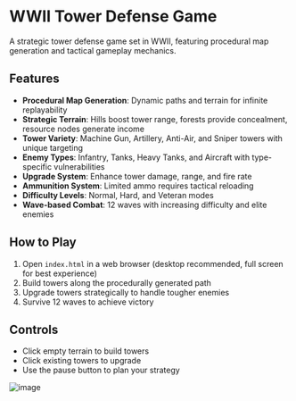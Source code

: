 # WWII Tower Defense Game

A strategic tower defense game set in WWII, featuring procedural map generation and tactical gameplay mechanics.

## Features

- **Procedural Map Generation**: Dynamic paths and terrain for infinite replayability
- **Strategic Terrain**: Hills boost tower range, forests provide concealment, resource nodes generate income
- **Tower Variety**: Machine Gun, Artillery, Anti-Air, and Sniper towers with unique targeting
- **Enemy Types**: Infantry, Tanks, Heavy Tanks, and Aircraft with type-specific vulnerabilities
- **Upgrade System**: Enhance tower damage, range, and fire rate
- **Ammunition System**: Limited ammo requires tactical reloading
- **Difficulty Levels**: Normal, Hard, and Veteran modes
- **Wave-based Combat**: 12 waves with increasing difficulty and elite enemies

## How to Play

1. Open `index.html` in a web browser (desktop recommended, full screen for best experience)
2. Build towers along the procedurally generated path
3. Upgrade towers strategically to handle tougher enemies
4. Survive 12 waves to achieve victory

## Controls

- Click empty terrain to build towers
- Click existing towers to upgrade
- Use the pause button to plan your strategy


![image](https://github.com/user-attachments/assets/e5432b93-4554-475d-881b-b238246aa5e7)
